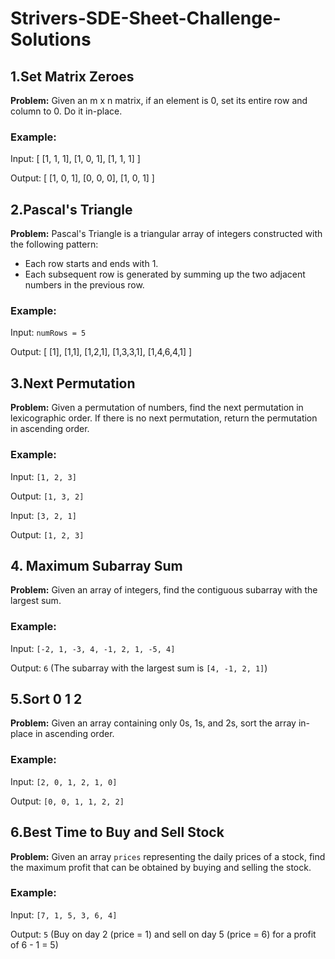 # Strivers-SDE-Sheet-Challenge-Solutions
## 1.Set Matrix Zeroes

**Problem:** Given an m x n matrix, if an element is 0, set its entire row and column to 0. Do it in-place.

### Example:

Input:
[
[1, 1, 1],
[1, 0, 1],
[1, 1, 1]
]

Output:
[
[1, 0, 1],
[0, 0, 0],
[1, 0, 1]
]

## 2.Pascal's Triangle

**Problem:** Pascal's Triangle is a triangular array of integers constructed with the following pattern:

- Each row starts and ends with 1.
- Each subsequent row is generated by summing up the two adjacent numbers in the previous row.

### Example:

Input: `numRows = 5`

Output:
[
[1],
[1,1],
[1,2,1],
[1,3,3,1],
[1,4,6,4,1]
]

## 3.Next Permutation

**Problem:** Given a permutation of numbers, find the next permutation in lexicographic order. If there is no next permutation, return the permutation in ascending order.

### Example:

Input: `[1, 2, 3]`

Output: `[1, 3, 2]`

Input: `[3, 2, 1]`

Output: `[1, 2, 3]`

## 4. Maximum Subarray Sum

**Problem:** Given an array of integers, find the contiguous subarray with the largest sum.

### Example:

Input: `[-2, 1, -3, 4, -1, 2, 1, -5, 4]`

Output: `6` (The subarray with the largest sum is `[4, -1, 2, 1]`)

## 5.Sort 0 1 2

**Problem:** Given an array containing only 0s, 1s, and 2s, sort the array in-place in ascending order.

### Example:

Input: `[2, 0, 1, 2, 1, 0]`

Output: `[0, 0, 1, 1, 2, 2]`

## 6.Best Time to Buy and Sell Stock

**Problem:** Given an array `prices` representing the daily prices of a stock, find the maximum profit that can be obtained by buying and selling the stock.

### Example:

Input: `[7, 1, 5, 3, 6, 4]`

Output: `5` (Buy on day 2 (price = 1) and sell on day 5 (price = 6) for a profit of 6 - 1 = 5)
